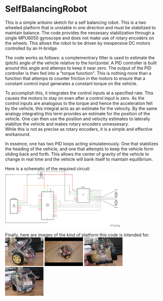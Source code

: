 # SelfBalancingRobot
This is a simple arduino sketch for a self balancing robot. 
This is a two wheeled platform that is unstable in one direction and must be stabilized to maintain balance.
The code provides the nessesary stabilization through a single MPU6050 gyroscope and does not make use of rotary encoders on the wheels.
This allows the robot to be driven by inexpensive DC motors controlled by an H-bridge. 

The code works as follows: a complementrary filter is used to estimate the (pitch) angle of the vehicle relative to the horizontal. 
A PID controller is built around this angle and attemps to keep it near zero. 
The output of the PID controller is then fed into a "torque function". 
This is nothing more than a function that attemps to counter friction in the motors 
to ensure that a constant control input generates a constant torque on the vehicle.   

To accomplish this, it integrates the control inputs at a specified rate. 
This causes the motors to stay on even after a control input is zero.
As the control inputs are analogous to the torque and hence the acceleration felt by the vehicle, 
this integral acts as an estimate for the velocity.
By the same analogy integrating this term provides an estimate for the position of the vehicle. 
One can then use the position and velocity estimates to laterally stabilize the vehicle
and makes rotary encoders unnessesary.  
While this is not as precise as rotary encoders, it is a simple and effective workaround.  

In essence, one has two PID loops acting simulatenously. 
One that stabilizes the heading of the vehicle, and one that attempts to keep the vehicle form sliding back and forth.
This allows the center of gravity of the vehicle to change in real time and the vehicle will bank itself to maintain equilibrium.  

Here is a schematic of the required circuit:
<img src="https://raw.githubusercontent.com/RCmags/selfBalancingRobot/main/self_balacing_robot_schem.png" width = "75%"></img>

Finally, here are images of the kind of platform this code is intended for:  
<img src="https://raw.githubusercontent.com/RCmags/SelfBalancingRobot/main/images/side_view_res.jpg" width = "25%"></img>
<img src="https://raw.githubusercontent.com/RCmags/SelfBalancingRobot/main/images/balance_motion.gif" width = "25%"></img>
<img src="https://raw.githubusercontent.com/RCmags/SelfBalancingRobot/main/images/bottom_view_res.jpg" width = "25%"></img>
<img src="https://raw.githubusercontent.com/RCmags/SelfBalancingRobot/main/images/top_view_res.jpg" width = "25%"></img>
